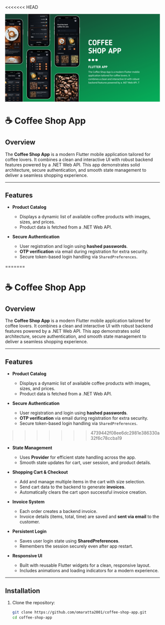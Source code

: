 <<<<<<< HEAD


![App Screenshot](Screenshoot/1.png)

# ☕ Coffee Shop App

## Overview  
The **Coffee Shop App** is a modern Flutter mobile application tailored for coffee lovers. It combines a clean and interactive UI with robust backend features powered by a .NET Web API. This app demonstrates solid architecture, secure authentication, and smooth state management to deliver a seamless shopping experience.

---

## Features

- **Product Catalog**
  - Displays a dynamic list of available coffee products with images, sizes, and prices.
  - Product data is fetched from a .NET Web API.

- **Secure Authentication**
  - User registration and login using **hashed passwords**.
  - **OTP verification** via email during registration for extra security.
  - Secure token-based login handling via `SharedPreferences`.

=======
# ☕ Coffee Shop App

## Overview  
The **Coffee Shop App** is a modern Flutter mobile application tailored for coffee lovers. It combines a clean and interactive UI with robust backend features powered by a .NET Web API. This app demonstrates solid architecture, secure authentication, and smooth state management to deliver a seamless shopping experience.

---

## Features

- **Product Catalog**
  - Displays a dynamic list of available coffee products with images, sizes, and prices.
  - Product data is fetched from a .NET Web API.

- **Secure Authentication**
  - User registration and login using **hashed passwords**.
  - **OTP verification** via email during registration for extra security.
  - Secure token-based login handling via `SharedPreferences`.

>>>>>>> 4739442f08ee6dc2981e386330a32f6c78ccba19
- **State Management**
  - Uses **Provider** for efficient state handling across the app.
  - Smooth state updates for cart, user session, and product details.

- **Shopping Cart & Checkout**
  - Add and manage multiple items in the cart with size selection.
  - Send cart data to the backend to generate **invoices**.
  - Automatically clears the cart upon successful invoice creation.

- **Invoice System**
  - Each order creates a backend invoice.
  - Invoice details (items, total, time) are saved and **sent via email** to the customer.

- **Persistent Login**
  - Saves user login state using **SharedPreferences**.
  - Remembers the session securely even after app restart.

- **Responsive UI**
  - Built with reusable Flutter widgets for a clean, responsive layout.
  - Includes animations and loading indicators for a modern experience.

---

## Installation

1. Clone the repository:
   ```bash
   git clone https://github.com/omaratta2001/coffee-shop-app.git
   cd coffee-shop-app
